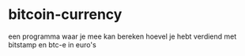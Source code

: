 # bitcoin-currency
een programma waar je mee kan bereken hoevel je hebt verdiend met bitstamp en btc-e in euro's
